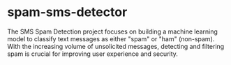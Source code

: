 # spam-sms-detector
The SMS Spam Detection project focuses on building a machine learning model to classify text messages as either "spam" or "ham" (non-spam). With the increasing volume of unsolicited messages, detecting and filtering spam is crucial for improving user experience and security.
